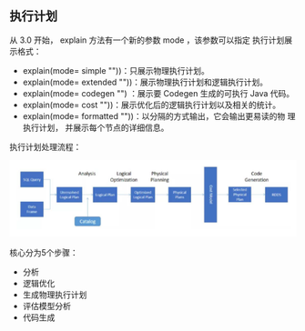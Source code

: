 


## 执行计划
从 3.0 开始， explain 方法有一个新的参数 mode ，该参数可以指定 执行计划展示格式：
- explain(mode= simple ""))：只展示物理执行计划。
- explain(mode= extended ""))：展示物理执行计划和逻辑执行计划。
- explain(mode= codegen "") ：展示要 Codegen 生成的可执行 Java 代码。
- explain(mode= cost ""))：展示优化后的逻辑执行计划以及相关的统计。
- explain(mode= formatted ""))：以分隔的方式输出，它会输出更易读的物 理执行计划， 并展示每个节点的详细信息。


执行计划处理流程：

![image](./image/执行计划处理流程.png)

核心分为5个步骤：
- 分析
- 逻辑优化
- 生成物理执行计划
- 评估模型分析
- 代码生成

